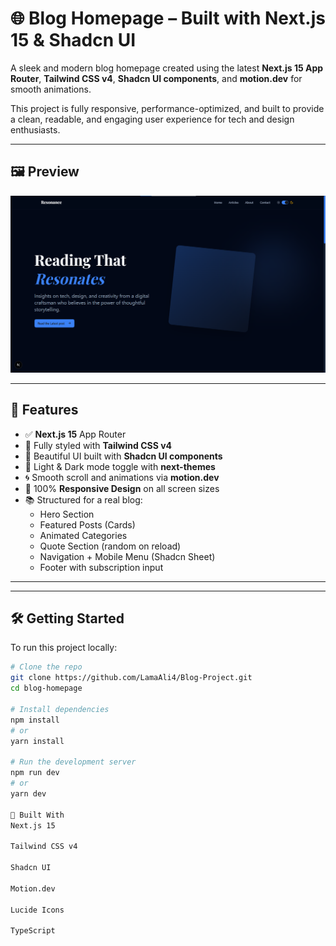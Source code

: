 # 🌐 Blog Homepage – Built with Next.js 15 & Shadcn UI

A sleek and modern blog homepage created using the latest **Next.js 15 App Router**, **Tailwind CSS v4**, **Shadcn UI components**, and **motion.dev** for smooth animations.

This project is fully responsive, performance-optimized, and built to provide a clean, readable, and engaging user experience for tech and design enthusiasts.

---

## 🖼️ Preview

![Blog Homepage Preview](./public/screenshot.png)

---

## 🚀 Features

- ✅ **Next.js 15** App Router
- 🎨 Fully styled with **Tailwind CSS v4**
- 🧩 Beautiful UI built with **Shadcn UI components**
- 🌙 Light & Dark mode toggle with **next-themes**
- 🌀 Smooth scroll and animations via **motion.dev**
- 📱 100% **Responsive Design** on all screen sizes
- 📚 Structured for a real blog:
  - Hero Section
  - Featured Posts (Cards)
  - Animated Categories
  - Quote Section (random on reload)
  - Navigation + Mobile Menu (Shadcn Sheet)
  - Footer with subscription input

---


---

## 🛠️ Getting Started

To run this project locally:

```bash
# Clone the repo
git clone https://github.com/LamaAli4/Blog-Project.git
cd blog-homepage

# Install dependencies
npm install
# or
yarn install

# Run the development server
npm run dev
# or
yarn dev

🧪 Built With
Next.js 15

Tailwind CSS v4

Shadcn UI

Motion.dev

Lucide Icons

TypeScript




